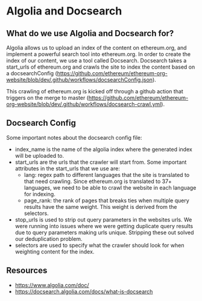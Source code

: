 # Algolia and Docsearch

## What do we use Algolia and Docsearch for?

Algolia allows us to upload an index of the content on ethereum.org, and implement a powerful search tool into ethereum.org. In order to create the index of our content, we use a tool called Docsearch. Docsearch takes a start_urls of ethereum.org and crawls the site to index the content based on a docsearchConfig (https://github.com/ethereum/ethereum-org-website/blob/dev/.github/workflows/docsearchConfig.json).

This crawling of ethereum.org is kicked off through a github action that triggers on the merge to master (https://github.com/ethereum/ethereum-org-website/blob/dev/.github/workflows/docsearch-crawl.yml).

## Docsearch Config

Some important notes about the docsearch config file:

- index_name is the name of the algolia index where the generated index will be uploaded to.
- start_urls are the urls that the crawler will start from. Some important attributes in the start_urls that we use are:
  - lang: regex path to different languages that the site is translated to that need crawling. Since ethereum.org is translated to 37+ languages, we need to be able to crawl the website in each language for indexing.
  - page_rank: the rank of pages that breaks ties when multiple query results have the same weight. This weight is derived from the selectors.
- stop_urls is used to strip out query parameters in the websites urls. We were running into issues where we were getting duplicate query results due to query parameters making urls unique. Stripping these out solved our deduplication problem.
- selectors are used to specify what the crawler should look for when weighting content for the index.

## Resources

- https://www.algolia.com/doc/
- https://docsearch.algolia.com/docs/what-is-docsearch
